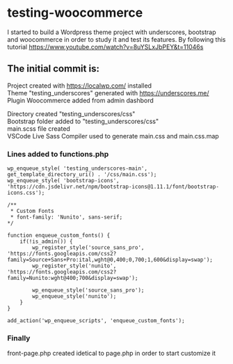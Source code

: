 # testing-woocommerce

I started to build a Wordpress theme project with underscores, bootstrap and woocommerce in order to study it and test its features.
By following this tutorial https://www.youtube.com/watch?v=8uYSLxJbPEY&t=11046s

## The initial commit is: </br>
Project created with https://localwp.com/ installed </br>
Theme "testing_underscores" generated with https://underscores.me/ </br>
Plugin Woocommerce added from admin dashbord </br>

Directory created "testing_underscores/css" </br>
Bootstrap folder added to "testing_underscores/css" </br> 
main.scss file created </br>
VSCode Live Sass Compiler used to generate main.css and main.css.map </br>

### Lines added to functions.php 

```
wp_enqueue_style( 'testing_underscores-main', get_template_directory_uri() . '/css/main.css');
wp_enqueue_style( 'bootstrap-icons', 'https://cdn.jsdelivr.net/npm/bootstrap-icons@1.11.1/font/bootstrap-icons.css');

/**
 * Custom Fonts
 * font-family: 'Nunito', sans-serif;
*/

function enqueue_custom_fonts() {
	if(!is_admin()) {
		wp_register_style('source_sans_pro', 'https://fonts.googleapis.com/css2?family=Source+Sans+Pro:ital,wght@0,400;0,700;1,600&display=swap');
		wp_register_style('nunito', 'https://fonts.googleapis.com/css2?family=Nunito:wght@400;700&display=swap');

		wp_enqueue_style('source_sans_pro');
		wp_enqueue_style('nunito');
	}
}

add_action('wp_enqueue_scripts', 'enqueue_custom_fonts');
```

### Finally

front-page.php created idetical to page.php in order to start customize it 
